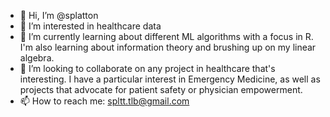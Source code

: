 - 👋 Hi, I’m @splatton
- 👀 I’m interested in healthcare data
- 🌱 I’m currently learning about different ML algorithms with a focus in R. I'm also learning about information theory and brushing up on my linear algebra.
- 💞️ I’m looking to collaborate on any project in healthcare that's interesting. I have a particular interest in Emergency Medicine, as well as projects that advocate for patient safety or physician empowerment.
- 📫 How to reach me: spltt.tlb@gmail.com

<!---
splatton/splatton is a ✨ special ✨ repository because its `README.md` (this file) appears on your GitHub profile.
You can click the Preview link to take a look at your changes.
--->
